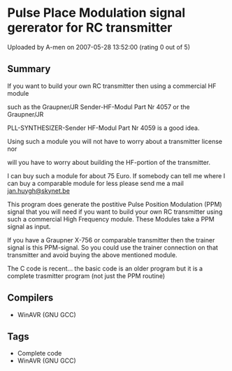 # Pulse Place Modulation signal gererator for RC transmitter

Uploaded by A-men on 2007-05-28 13:52:00 (rating 0 out of 5)

## Summary

If you want to build your own RC transmitter then using a commercial HF module  

such as the Graupner/JR Sender-HF-Modul Part Nr 4057 or the Graupner/JR  

PLL-SYNTHESIZER-Sender HF-Modul Part Nr 4059 is a good idea.  

Using such a module you will not have to worry about a transmitter license nor  

will you have to worry about building the HF-portion of the transmitter.


I can buy such a module for about 75 Euro. If somebody can tell me where I can buy a comparable module for less please send me a mail [jan.huygh@skynet.be](mailto:jan.huygh@skynet.be)


This program does generate the postitive Pulse Position Modulation (PPM) signal that you will need if you want to build your own RC transmitter using such a commercial High Frequency module. These Modules take a PPM signal as input.


If you have a Graupner X-756 or comparable transmitter then the trainer signal is this PPM-signal. So you could use the trainer connection on that transmitter and avoid buying the above mentioned module.


The C code is recent... the basic code is an older program but it is a complete trasmitter program (not just the PPM routine)

## Compilers

- WinAVR (GNU GCC)

## Tags

- Complete code
- WinAVR (GNU GCC)
